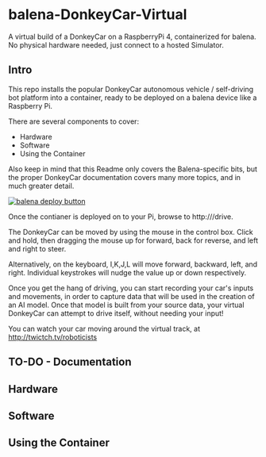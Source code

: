 # balena-DonkeyCar-Virtual

A virtual build of a DonkeyCar on a RaspberryPi 4, containerized for balena. No physical hardware needed, just connect to a hosted Simulator.

## Intro

This repo installs the popular DonkeyCar autonomous vehicle / self-driving bot platform into a container, ready to be deployed on a balena device like a Raspberry Pi.

There are several components to cover:
- Hardware
- Software
- Using the Container

Also keep in mind that this Readme only covers the Balena-specific bits, but the proper DonkeyCar documentation covers many more topics, and in much greater detail.

[![balena deploy button](https://www.balena.io/deploy.svg)](https://dashboard.balena-cloud.com/deploy?repoUrl=https://github.com/dtischler/balena-DonkeyCar-Virtual)

Once the contianer is deployed on to your Pi, browse to http://<ip-address-of-your-pi>/drive.

The DonkeyCar can be moved by using the mouse in the control box. Click and hold, then dragging the mouse up for forward, back for reverse, and left and right to steer.

Alternatively, on the keyboard, I,K,J,L will move forward, backward, left, and right. Individual keystrokes will nudge the value up or down respectively.

Once you get the hang of driving, you can start recording your car's inputs and movements, in order to capture data that will be used in the creation of an AI model. Once that model is built from your source data, your virtual DonkeyCar can attempt to drive itself, without needing your input!

You can watch your car moving around the virtual track, at http://twictch.tv/roboticists 

## TO-DO - Documentation
## Hardware
## Software
## Using the Container
